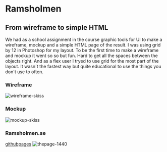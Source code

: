 # Ramsholmen

## From wireframe to simple HTML
We had as a school assignment in the course graphic tools for UI to make a wireframe, mockup and a simple HTML page of the result.
I was using grid by 12 in Photoshop for my layout. To be the first time to make a wireframe and mockup it went so so but fun. Hard to get all the spaces between the objects right.
And as a flex user I tryed to use grid for the most part of the layout. It wasn´t the fastest way but quite educational to use the things you don't use to often.

### Wireframe
![wireframe-skiss](https://user-images.githubusercontent.com/70426543/130203295-ea8c9ff5-bf16-47c8-b4f2-b36ed0d197ea.JPG)

### Mockup
![mockup-skiss](https://user-images.githubusercontent.com/70426543/130203320-7f858f13-88ed-4e8f-b2b1-5ee9bc3ab6fd.JPG)

### Ramsholmen.se
[githubpages](https://nicklas-holmqvist.github.io/ramsholmen/)
![thepage-1440](https://user-images.githubusercontent.com/70426543/130203651-f9a7c728-4a7e-42f2-a434-8894c707845d.png)
